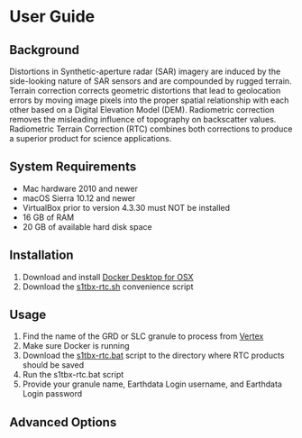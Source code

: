 # User Guide

## Background

Distortions in Synthetic-aperture radar (SAR) imagery are induced by the side-looking nature of SAR sensors and are compounded by rugged terrain. Terrain correction corrects geometric distortions that lead to geolocation errors by moving image pixels into the proper spatial relationship with each other based on a Digital Elevation Model (DEM). Radiometric correction removes the misleading influence of topography on backscatter values. Radiometric Terrain Correction (RTC) combines both corrections to produce a superior product for science applications.

## System Requirements

* Mac hardware 2010 and newer
* macOS Sierra 10.12 and newer
* VirtualBox prior to version 4.3.30 must NOT be installed
* 16 GB of RAM
* 20 GB of available hard disk space

## Installation

1. Download and install [Docker Desktop for OSX](https://download.docker.com/mac/stable/Docker.dmg)
1. Download the [s1tbx-rtc.sh](../scripts/s1tbx-rtc.sh) convenience script

## Usage

1. Find the name of the GRD or SLC granule to process from [Vertex](https://vertex.daac.asf.alaska.edu/)
1. Make sure Docker is running
1. Download the [s1tbx-rtc.bat](../scripts/s1tbx-rtc.bat) script to the directory where RTC products should be saved
1. Run the s1tbx-rtc.bat script
1. Provide your granule name, Earthdata Login username, and Earthdata Login password

## Advanced Options

